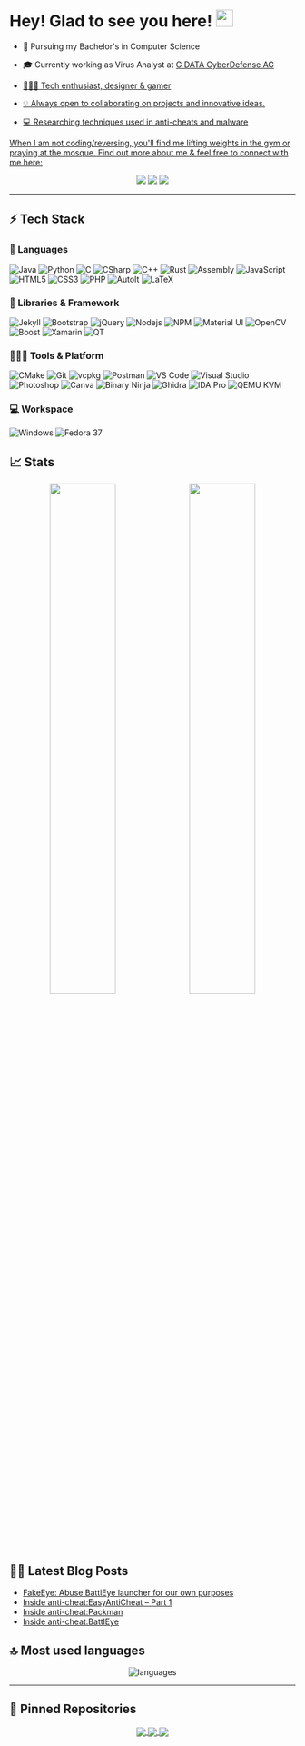 # Hey! Glad to see you here! <img src="/src/wave.gif" width="30px" height="30px">


* 📖 Pursuing my Bachelor's in Computer Science 

* 🎓 Currently working as Virus Analyst at <a href="https://www.gdata.de/">G DATA CyberDefense AG</href>

* 🧑🏻‍💻 Tech enthusiast, designer & gamer

* 💡 Always open to collaborating on projects and innovative ideas. 

* 💻 Researching techniques used in anti-cheats and malware

When I am not coding/reversing, you'll find me lifting weights in the gym or praying at the mosque. Find out more about me & feel free to connect with me here:

<p align="center">
	<a href="https://twitter.com/hypercall3">
		<img src="https://img.shields.io/badge/Twitter-1DA1F2?style=for-the-badge&logo=twitter&logoColor=white" />
	</a>
	<a href="mailto:messenger@hypercall.net">
		<img src="https://img.shields.io/badge/email-00599C?style=for-the-badge&logo=email&logoColor=white" />
	</a>
	<a href="https://hackerone.com/hypercall">
		<img src="https://img.shields.io/badge/hackerone-ED8B00?style=for-the-badge&logo=hackerone&logoColor=schwarz" />
	</a>
</p>

---

## ⚡ Tech Stack

### 🚀 Languages

![Java](https://img.shields.io/badge/java-ED8B00?style=for-the-badge&logo=java&logoColor=white)
![Python](https://img.shields.io/badge/Python-FFD43B?style=for-the-badge&logo=python&logoColor=306998)
![C](https://img.shields.io/badge/C-00599C?style=for-the-badge&logo=c&logoColor=white)
![CSharp](https://img.shields.io/badge/csharp-00599C?style=for-the-badge&logo=csharp&logoColor=white)
![C++](https://img.shields.io/badge/C%2B%2B-00599C?style=for-the-badge&logo=c%2B%2B&logoColor=white)
![Rust](https://img.shields.io/badge/Rust-00599C?style=for-the-badge&logo=Rust&logoColor=white)
![Assembly](https://img.shields.io/badge/Assembly-00599C?style=for-the-badge&logo=Assembly&logoColor=white)
![JavaScript](https://img.shields.io/badge/JavaScript-323330?style=for-the-badge&logo=javascript&logoColor=F7DF1E)
![HTML5](https://img.shields.io/badge/HTML5-E34F26?style=for-the-badge&logo=html5&logoColor=white)
![CSS3](https://img.shields.io/badge/CSS3-1572B6?style=for-the-badge&logo=css3&logoColor=white)
![PHP](https://img.shields.io/badge/php-00599C?style=for-the-badge&logo=php&logoColor=white)
![AutoIt](https://img.shields.io/badge/autoit-00599C?style=for-the-badge&logo=autoit&logoColor=white)
![LaTeX](https://img.shields.io/badge/latex-00599C?style=for-the-badge&logo=latex&logoColor=white)


### 🧩 Libraries & Framework

![Jekyll](https://img.shields.io/badge/Jekyll-CC0000?style=for-the-badge&logo=Jekyll&logoColor=white)
![Bootstrap](https://img.shields.io/badge/Bootstrap-563D7C?style=for-the-badge&logo=bootstrap&logoColor=white)
![jQuery](https://img.shields.io/badge/jQuery-0769AD?style=for-the-badge&logo=jquery&logoColor=white)
![Nodejs](https://img.shields.io/badge/Node.js-339933?style=for-the-badge&logo=nodedotjs&logoColor=white)
![NPM](https://img.shields.io/badge/npm-CB3837?style=for-the-badge&logo=npm&logoColor=white)
![Material UI](https://img.shields.io/badge/Material--UI-0081CB?style=for-the-badge&logo=material-ui&logoColor=white)
![OpenCV](https://img.shields.io/badge/OpenCV-27338e?style=for-the-badge&logo=OpenCV&logoColor=white)
![Boost](https://img.shields.io/badge/Boost-27338e?style=for-the-badge&logo=Boost&logoColor=white)
![Xamarin](https://img.shields.io/badge/Xamarin-27338e?style=for-the-badge&logo=Xamarin&logoColor=white)
![QT](https://img.shields.io/badge/QT-27338e?style=for-the-badge&logo=QT&logoColor=white)



### 🧑🏻‍💻 Tools & Platform

![CMake](https://img.shields.io/badge/CMake-27338e?style=for-the-badge&logo=CMake&logoColor=white)
![Git](https://img.shields.io/badge/Git-F05032?style=for-the-badge&logo=git&logoColor=white)
![vcpkg](https://img.shields.io/badge/vcpkg-27338e?style=for-the-badge&logo=vcpkg&logoColor=white)
![Postman](https://img.shields.io/badge/Postman-FF6C37?style=for-the-badge&logo=Postman&logoColor=white)
![VS Code](https://img.shields.io/badge/Visual_Studio_Code-0078D4?style=for-the-badge&logo=visual%20studio%20code&logoColor=white)
![Visual Studio](https://img.shields.io/badge/Visual_Studio-5C2D91?style=for-the-badge&logo=visual%20studio&logoColor=white)
![Photoshop](https://img.shields.io/badge/Photoshop-F24E1E?style=for-the-badge&logo=figma&logoColor=white)
![Canva](https://img.shields.io/badge/Canva-%2300C4CC.svg?&style=for-the-badge&logo=Canva&logoColor=white)
![Binary Ninja](https://img.shields.io/badge/BinaryNinja-%F24E1E.svg?&style=for-the-badge&logo=BinaryNinja&logoColor=yellow)
![Ghidra](https://img.shields.io/badge/Ghidra-%2300C4CC.svg?&style=for-the-badge&logo=Ghidra&logoColor=white)
![IDA Pro](https://img.shields.io/badge/IDAPro-%27338e.svg?&style=for-the-badge&logo=IDA&logoColor=white)
![QEMU KVM](https://img.shields.io/badge/QEMU-%273C4CC.svg?&style=for-the-badge&logo=QEMU&logoColor=white)


### 💻 Workspace

![Windows](https://img.shields.io/badge/Windows-0078D6?style=for-the-badge&logo=windows&logoColor=white)
![Fedora 37](https://img.shields.io/badge/Fedora-E95420?style=for-the-badge&logo=Fedora&logoColor=white)

## 📈 Stats

<p align="center">
  <img width="48%" src="https://github-readme-stats.vercel.app/api?username=hypercall&show_icons=true&hide_border=true&theme=radical" />
  <img width="48%" src="https://github-readme-streak-stats.herokuapp.com/?user=hypercall&hide_border=true&theme=radical" />
</p>

## ✍🏻 Latest Blog Posts

<!-- BLOG-POST-LIST:START -->
- [FakeEye: Abuse BattlEye launcher for our own purposes](https://hypercall.net/posts/FakeEye/)
- [Inside anti-cheat:EasyAntiCheat – Part 1](https://hypercall.net/posts/EasyAntiCheat-Part1/)
- [Inside anti-cheat:Packman](https://hypercall.net/posts/Packman/)
- [Inside anti-cheat:BattlEye](https://hypercall.net/posts/Battleye/)
<!-- BLOG-POST-LIST:END -->

## 🔝 Most used languages

<p align="center">
  <img alt="languages" src="https://github-readme-stats.vercel.app/api/top-langs/?username=hypercall&layout=compact&hide_border=true&theme=radical" />
</p>

---

## 📕 Pinned Repositories

<p align="center">
<a href="https://github.com/Hypercall/FakeEye">
  <img align="center" src="https://github-readme-stats.vercel.app/api/pin/?username=hypercall&repo=FakeEye&hide_border=true&theme=radical" />
</a>

<a href="https://github.com/Hypercall/FakeEye">
  <img align="center" src="https://github-readme-stats.vercel.app/api/pin/?username=hypercall&repo=COVM&hide_border=true&theme=radical" />
</a>

<a href="https://github.com/Hypercall/Gepard">
  <img align="center" src="https://github-readme-stats.vercel.app/api/pin/?username=hypercall&repo=Gepard&hide_border=true&theme=radical" />
</a>

</p>

<!--![Hypercalls's GitHub activity graph](https://activity-graph.herokuapp.com/graph?username=hypercall&hide_border=true&theme=redical)-->
